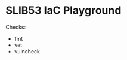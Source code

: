 # SLIB53 IaC Playground

[//]: # (GOOS=linux GOARCH=amd64 go build -o apps/playwright-post-message/build/ ./apps/playwright-post-message/cmd/...)

Checks:
- fmt
- vet
- vulncheck
